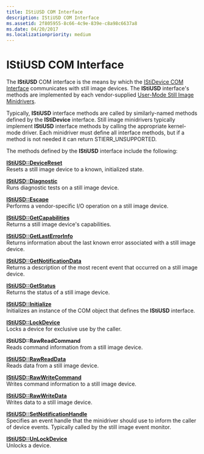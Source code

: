 ```yaml
---
title: IStiUSD COM Interface
description: IStiUSD COM Interface
ms.assetid: 2f805955-8c66-4c9e-839e-c8a98c6637a8
ms.date: 04/20/2017
ms.localizationpriority: medium
---
```


# IStiUSD COM Interface





The **IStiUSD** COM interface is the means by which the [IStiDevice COM Interface](istidevice-com-interface.md) communicates with still image devices. The **IStiUSD** interface's methods are implemented by each vendor-supplied [User-Mode Still Image Minidrivers](overview-of-sti-components.md#ddk-user-mode-still-image-minidrivers-si).

Typically, **IStiUSD** interface methods are called by similarly-named methods defined by the **IStiDevice** interface. Still image minidrivers typically implement **IStiUSD** interface methods by calling the appropriate kernel-mode driver. Each minidriver must define all interface methods, but if a method is not needed it can return STIERR\_UNSUPPORTED.

The methods defined by the **IStiUSD** interface include the following:

<a href="" id="istiusd--devicereset"></a>[**IStiUSD::DeviceReset**](/windows-hardware/drivers/ddi/stiusd/nf-stiusd-istiusd-devicereset)  
Resets a still image device to a known, initialized state.

<a href="" id="istiusd--diagnostic"></a>[**IStiUSD::Diagnostic**](/windows-hardware/drivers/ddi/stiusd/nf-stiusd-istiusd-diagnostic)  
Runs diagnostic tests on a still image device.

<a href="" id="istiusd--escape"></a>[**IStiUSD::Escape**](/windows-hardware/drivers/ddi/stiusd/nf-stiusd-istiusd-escape)  
Performs a vendor-specific I/O operation on a still image device.

<a href="" id="istiusd--getcapabilities"></a>[**IStiUSD::GetCapabilities**](/windows-hardware/drivers/ddi/stiusd/nf-stiusd-istiusd-getcapabilities)  
Returns a still image device's capabilities.

<a href="" id="istiusd--getlasterrorinfo"></a>[**IStiUSD::GetLastErrorInfo**](/windows-hardware/drivers/ddi/stiusd/nf-stiusd-istiusd-getlasterrorinfo)  
Returns information about the last known error associated with a still image device.

<a href="" id="istiusd--getnotificationdata"></a>[**IStiUSD::GetNotificationData**](/windows-hardware/drivers/ddi/stiusd/nf-stiusd-istiusd-getnotificationdata)  
Returns a description of the most recent event that occurred on a still image device.

<a href="" id="istiusd--getstatus"></a>[**IStiUSD::GetStatus**](/windows-hardware/drivers/ddi/stiusd/nf-stiusd-istiusd-getstatus)  
Returns the status of a still image device.

<a href="" id="istiusd--initialize"></a>[**IStiUSD::Initialize**](/windows-hardware/drivers/ddi/stiusd/nf-stiusd-istiusd-initialize)  
Initializes an instance of the COM object that defines the **IStiUSD** interface.

<a href="" id="istiusd--lockdevice"></a>[**IStiUSD::LockDevice**](/windows-hardware/drivers/ddi/stiusd/nf-stiusd-istiusd-lockdevice)  
Locks a device for exclusive use by the caller.

<a href="" id="istiusd--rawreadcommand"></a>**IStiUSD::RawReadCommand**  
Reads command information from a still image device.

<a href="" id="istiusd--rawreaddata"></a>[**IStiUSD::RawReadData**](/windows-hardware/drivers/ddi/stiusd/nf-stiusd-istiusd-rawreaddata)  
Reads data from a still image device.

<a href="" id="istiusd--rawwritecommand"></a>[**IStiUSD::RawWriteCommand**](/windows-hardware/drivers/ddi/stiusd/nf-stiusd-istiusd-rawwritecommand)  
Writes command information to a still image device.

<a href="" id="istiusd--rawwritedata"></a>[**IStiUSD::RawWriteData**](/windows-hardware/drivers/ddi/stiusd/nf-stiusd-istiusd-rawwritedata)  
Writes data to a still image device.

<a href="" id="istiusd--setnotificationhandle"></a>[**IStiUSD::SetNotificationHandle**](/windows-hardware/drivers/ddi/stiusd/nf-stiusd-istiusd-setnotificationhandle)  
Specifies an event handle that the minidriver should use to inform the caller of device events. Typically called by the still image event monitor.

<a href="" id="istiusd--unlockdevice"></a>[**IStiUSD::UnLockDevice**](/windows-hardware/drivers/ddi/stiusd/nf-stiusd-istiusd-unlockdevice)  
Unlocks a device.

 


